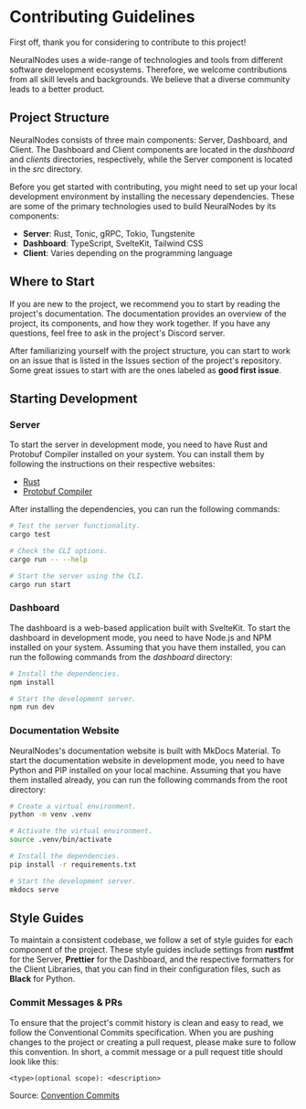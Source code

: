 # Contributing Guidelines

First off, thank you for considering to contribute to this project!

NeuralNodes uses a wide-range of technologies and tools from different software
development ecosystems. Therefore, we welcome contributions from all skill
levels and backgrounds. We believe that a diverse community leads to a better
product.

## Project Structure

NeuralNodes consists of three main components: Server, Dashboard, and Client. The
Dashboard and Client components are located in the _dashboard_ and _clients_
directories, respectively, while the Server component is located in the _src_
directory.

Before you get started with contributing, you might need to set up your local
development environment by installing the necessary dependencies. These are some
of the primary technologies used to build NeuralNodes by its components:

- **Server**: Rust, Tonic, gRPC, Tokio, Tungstenite
- **Dashboard**: TypeScript, SvelteKit, Tailwind CSS
- **Client**: Varies depending on the programming language

## Where to Start

If you are new to the project, we recommend you to start by reading the
project's documentation. The documentation provides an overview of the project,
its components, and how they work together. If you have any questions, feel free
to ask in the project's Discord server.

After familiarizing yourself with the project structure, you can start to work
on an issue that is listed in the Issues section of the project's repository.
Some great issues to start with are the ones labeled as **good first issue**.

## Starting Development

### Server

To start the server in development mode, you need to have Rust and Protobuf
Compiler installed on your system. You can install them by following the
instructions on their respective websites:

- [Rust](https://www.rust-lang.org/tools/install)
- [Protobuf Compiler](https://grpc.io/docs/protoc-installation)

After installing the dependencies, you can run the following commands:

```bash
# Test the server functionality.
cargo test

# Check the CLI options.
cargo run -- --help

# Start the server using the CLI.
cargo run start
```

### Dashboard

The dashboard is a web-based application built with SvelteKit. To start the
dashboard in development mode, you need to have Node.js and NPM installed on
your system. Assuming that you have them installed, you can run the following
commands from the _dashboard_ directory:

```bash
# Install the dependencies.
npm install

# Start the development server.
npm run dev
```

### Documentation Website

NeuralNodes's documentation website is built with MkDocs Material. To start the
documentation website in development mode, you need to have Python and PIP
installed on your local machine. Assuming that you have them installed already,
you can run the following commands from the root directory:

```bash
# Create a virtual environment.
python -m venv .venv

# Activate the virtual environment.
source .venv/bin/activate

# Install the dependencies.
pip install -r requirements.txt

# Start the development server.
mkdocs serve
```

## Style Guides

To maintain a consistent codebase, we follow a set of style guides for each
component of the project. These style guides include settings from **rustfmt**
for the Server, **Prettier** for the Dashboard, and the respective formatters
for the Client Libraries, that you can find in their configuration files, such
as **Black** for Python.

### Commit Messages & PRs

To ensure that the project's commit history is clean and easy to read, we follow
the Conventional Commits specification. When you are pushing changes to the
project or creating a pull request, please make sure to follow this convention.
In short, a commit message or a pull request title should look like this:

```
<type>(optional scope): <description>
```

Source: [Convention Commits](https://www.conventionalcommits.org)
